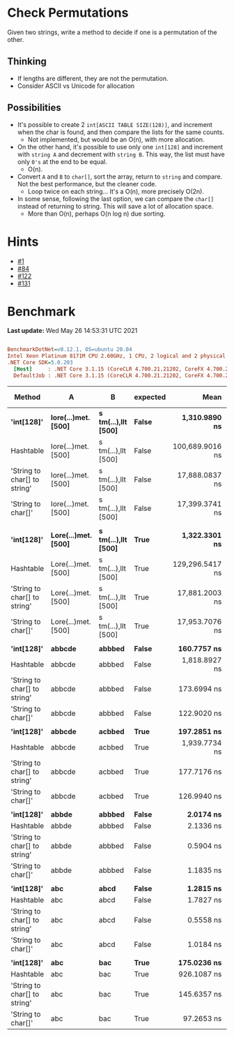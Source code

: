 ﻿# Check Permutations
Given two strings, write a method to decide if one is a permutation of the other.

## Thinking
- If lengths are different, they are not the permutation.
- Consider ASCII vs Unicode for allocation

## Possibilities
- It's possible to create 2 `int[ASCII TABLE SIZE(128)]`, and increment when the char is found, 
and then compare the lists for the same counts.
  - Not implemented, but would be an O(n), with more allocation.
- On the other hand, it's possible to use only one `int[128]` and increment with `string A` and decrement with 
`string B`. This way, the list must have only `0's` at the end to be equal.
  - O(n).
- Convert `A` and `B` to `char[]`, sort the array, return to `string` and compare. Not the best performance, but the cleaner code.
  - Loop twice on each string... It's a O(n), more precisely O(2n).
- In some sense, following the last option, we can compare the `char[]` instead of returning to string. This will save a lot of allocation space.
  - More than O(n), perhaps O(n log n) due sorting.


# Hints
- [#1](../../../hints.md#1)
- [#84](../../../hints.md#84)
- [#122](../../../hints.md#122)
- [#131](../../../hints.md#131)


# Benchmark

**Last update:** Wed May 26 14:53:31 UTC 2021

``` ini

BenchmarkDotNet=v0.12.1, OS=ubuntu 20.04
Intel Xeon Platinum 8171M CPU 2.60GHz, 1 CPU, 2 logical and 2 physical cores
.NET Core SDK=5.0.203
  [Host]     : .NET Core 3.1.15 (CoreCLR 4.700.21.21202, CoreFX 4.700.21.21402), X64 RyuJIT
  DefaultJob : .NET Core 3.1.15 (CoreCLR 4.700.21.21202, CoreFX 4.700.21.21402), X64 RyuJIT


```
|                       Method |                   A |                   B | expected |            Mean |         Error |        StdDev |          Median | Ratio | RatioSD |  Gen 0 | Gen 1 | Gen 2 | Allocated |
|----------------------------- |-------------------- |-------------------- |--------- |----------------:|--------------:|--------------:|----------------:|------:|--------:|-------:|------:|------:|----------:|
|                   **&#39;int[128]&#39;** | **Iore(...)met. [500]** | **s tm(...),llt [500]** |    **False** |   **1,310.9890 ns** |    **25.5023 ns** |    **36.5746 ns** |   **1,290.3532 ns** |  **1.00** |    **0.00** | **0.0286** |     **-** |     **-** |     **536 B** |
|                    Hashtable | Iore(...)met. [500] | s tm(...),llt [500] |    False | 100,689.9016 ns |   456.0214 ns |   426.5627 ns | 100,774.4764 ns | 76.44 |    2.28 | 4.2725 |     - |     - |   80304 B |
| &#39;String to char[] to string&#39; | Iore(...)met. [500] | s tm(...),llt [500] |    False |  17,888.0837 ns |    90.3345 ns |    84.4990 ns |  17,879.1820 ns | 13.58 |    0.41 | 0.2136 |     - |     - |    4096 B |
|           &#39;String to char[]&#39; | Iore(...)met. [500] | s tm(...),llt [500] |    False |  17,399.3741 ns |   128.9871 ns |   120.6546 ns |  17,368.5121 ns | 13.21 |    0.47 | 0.0916 |     - |     - |    2048 B |
|                              |                     |                     |          |                 |               |               |                 |       |         |        |       |       |           |
|                   **&#39;int[128]&#39;** | **Lore(...)met. [500]** | **s tm(...),llt [500]** |     **True** |   **1,322.3301 ns** |     **2.9594 ns** |     **2.4712 ns** |   **1,321.3715 ns** |  **1.00** |    **0.00** | **0.0286** |     **-** |     **-** |     **536 B** |
|                    Hashtable | Lore(...)met. [500] | s tm(...),llt [500] |     True | 129,296.5417 ns | 2,515.9948 ns | 2,471.0434 ns | 129,858.2338 ns | 97.87 |    2.01 | 5.1270 |     - |     - |   99176 B |
| &#39;String to char[] to string&#39; | Lore(...)met. [500] | s tm(...),llt [500] |     True |  17,881.2003 ns |    77.5592 ns |    72.5489 ns |  17,883.2071 ns | 13.52 |    0.05 | 0.2136 |     - |     - |    4096 B |
|           &#39;String to char[]&#39; | Lore(...)met. [500] | s tm(...),llt [500] |     True |  17,953.7076 ns |   113.3546 ns |   106.0319 ns |  17,966.4177 ns | 13.58 |    0.09 | 0.0916 |     - |     - |    2048 B |
|                              |                     |                     |          |                 |               |               |                 |       |         |        |       |       |           |
|                   **&#39;int[128]&#39;** |              **abbcde** |              **abbbed** |    **False** |     **160.7757 ns** |     **3.4829 ns** |    **10.2693 ns** |     **157.7871 ns** |  **1.00** |    **0.00** | **0.0286** |     **-** |     **-** |     **536 B** |
|                    Hashtable |              abbcde |              abbbed |    False |   1,818.8927 ns |    18.7069 ns |    17.4985 ns |   1,824.5350 ns | 10.31 |    0.41 | 0.1030 |     - |     - |    1928 B |
| &#39;String to char[] to string&#39; |              abbcde |              abbbed |    False |     173.6994 ns |     1.3534 ns |     1.2660 ns |     174.0299 ns |  0.98 |    0.04 | 0.0083 |     - |     - |     160 B |
|           &#39;String to char[]&#39; |              abbcde |              abbbed |    False |     122.9020 ns |     0.4534 ns |     0.4241 ns |     122.8542 ns |  0.70 |    0.02 | 0.0041 |     - |     - |      80 B |
|                              |                     |                     |          |                 |               |               |                 |       |         |        |       |       |           |
|                   **&#39;int[128]&#39;** |              **abbcde** |              **acbbed** |     **True** |     **197.2851 ns** |     **4.0062 ns** |     **5.4837 ns** |     **197.9877 ns** |  **1.00** |    **0.00** | **0.0286** |     **-** |     **-** |     **536 B** |
|                    Hashtable |              abbcde |              acbbed |     True |   1,939.7734 ns |    19.6918 ns |    18.4197 ns |   1,939.8330 ns |  9.89 |    0.31 | 0.1030 |     - |     - |    1928 B |
| &#39;String to char[] to string&#39; |              abbcde |              acbbed |     True |     177.7176 ns |     1.8776 ns |     1.7563 ns |     178.2546 ns |  0.91 |    0.03 | 0.0083 |     - |     - |     160 B |
|           &#39;String to char[]&#39; |              abbcde |              acbbed |     True |     126.9940 ns |     0.6282 ns |     0.5569 ns |     126.9028 ns |  0.65 |    0.02 | 0.0041 |     - |     - |      80 B |
|                              |                     |                     |          |                 |               |               |                 |       |         |        |       |       |           |
|                   **&#39;int[128]&#39;** |               **abbde** |              **abbbed** |    **False** |       **2.0174 ns** |     **0.0054 ns** |     **0.0048 ns** |       **2.0174 ns** |  **1.00** |    **0.00** |      **-** |     **-** |     **-** |         **-** |
|                    Hashtable |               abbde |              abbbed |    False |       2.1336 ns |     0.0923 ns |     0.0863 ns |       2.1316 ns |  1.05 |    0.04 |      - |     - |     - |         - |
| &#39;String to char[] to string&#39; |               abbde |              abbbed |    False |       0.5904 ns |     0.0537 ns |     0.0502 ns |       0.5639 ns |  0.29 |    0.03 |      - |     - |     - |         - |
|           &#39;String to char[]&#39; |               abbde |              abbbed |    False |       1.1835 ns |     0.0046 ns |     0.0043 ns |       1.1833 ns |  0.59 |    0.00 |      - |     - |     - |         - |
|                              |                     |                     |          |                 |               |               |                 |       |         |        |       |       |           |
|                   **&#39;int[128]&#39;** |                 **abc** |                **abcd** |    **False** |       **1.2815 ns** |     **0.0009 ns** |     **0.0008 ns** |       **1.2813 ns** |  **1.00** |    **0.00** |      **-** |     **-** |     **-** |         **-** |
|                    Hashtable |                 abc |                abcd |    False |       1.7827 ns |     0.0157 ns |     0.0131 ns |       1.7802 ns |  1.39 |    0.01 |      - |     - |     - |         - |
| &#39;String to char[] to string&#39; |                 abc |                abcd |    False |       0.5558 ns |     0.0004 ns |     0.0003 ns |       0.5558 ns |  0.43 |    0.00 |      - |     - |     - |         - |
|           &#39;String to char[]&#39; |                 abc |                abcd |    False |       1.0184 ns |     0.0082 ns |     0.0073 ns |       1.0166 ns |  0.79 |    0.01 |      - |     - |     - |         - |
|                              |                     |                     |          |                 |               |               |                 |       |         |        |       |       |           |
|                   **&#39;int[128]&#39;** |                 **abc** |                 **bac** |     **True** |     **175.0236 ns** |     **3.5538 ns** |     **8.3070 ns** |     **173.4872 ns** |  **1.00** |    **0.00** | **0.0286** |     **-** |     **-** |     **536 B** |
|                    Hashtable |                 abc |                 bac |     True |     926.1087 ns |     6.3520 ns |     5.9417 ns |     926.0381 ns |  5.08 |    0.23 | 0.0515 |     - |     - |     968 B |
| &#39;String to char[] to string&#39; |                 abc |                 bac |     True |     145.6357 ns |     0.8510 ns |     0.7106 ns |     145.6697 ns |  0.79 |    0.03 | 0.0067 |     - |     - |     128 B |
|           &#39;String to char[]&#39; |                 abc |                 bac |     True |      97.2653 ns |     0.4741 ns |     0.4203 ns |      97.3446 ns |  0.53 |    0.03 | 0.0033 |     - |     - |      64 B |

